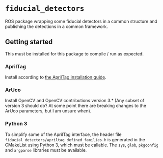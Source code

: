 # `fiducial_detectors` 
ROS package wrapping some fiducial detectors in a common structure and publishing the detections in a common framework. 

## Getting started
This must be installed for this package to compile / run as expected. 

### AprilTag 
Install according to [the AprilTag installation guide](https://github.com/AprilRobotics/apriltag#install). 

### ArUco
Install OpenCV and OpenCV contributions version 3.* (Any subset of version 3 should do? At some point there are breaking changes to the ArUco parameters, but I am unsure when). 

### Python 3
To simplify some of the AprilTag interface, the header file `fiducial_detectors/apriltag_defined_families.h` is generated in the CMakeList using Python 3, which must be callable. The `sys`, `glob`, `pkgconfig` and `argparse` libraries must be available. 